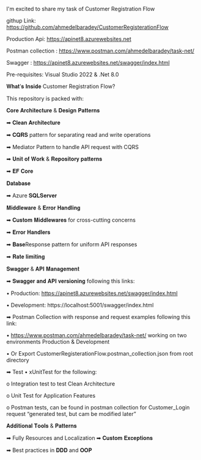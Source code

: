  I'm excited to share my task of Customer Registration Flow 

 githup Link: https://github.com/ahmedelbaradey/CustomerRegisterationFlow

Production Api: https://apinet8.azurewebsites.net

Postman collection : https://www.postman.com/ahmedelbaradey/task-net/

Swagger : https://apinet8.azurewebsites.net/swagger/index.html

Pre-requisites: Visual Studio 2022 & .Net 8.0

𝐖𝐡𝐚𝐭’𝐬 𝐈𝐧𝐬𝐢𝐝𝐞 Customer Registration Flow?

 This repository is packed with:

 𝐂𝐨𝐫𝐞 𝐀𝐫𝐜𝐡𝐢𝐭𝐞𝐜𝐭𝐮𝐫𝐞 & 𝐃𝐞𝐬𝐢𝐠𝐧 𝐏𝐚𝐭𝐭𝐞𝐫𝐧𝐬

 ➡ 𝐂𝐥𝐞𝐚𝐧 𝐀𝐫𝐜𝐡𝐢𝐭𝐞𝐜𝐭𝐮𝐫𝐞

 ➡ 𝐂𝐐𝐑𝐒 pattern for separating read and write operations

➡ Mediator Pattern to handle API request with CQRS  

 ➡ 𝐔𝐧𝐢𝐭 𝐨𝐟 𝐖𝐨𝐫𝐤 & 𝐑𝐞𝐩𝐨𝐬𝐢𝐭𝐨𝐫𝐲 𝐩𝐚𝐭𝐭𝐞𝐫𝐧𝐬

 ➡ 𝐄𝐅 𝐂𝐨𝐫𝐞

𝐃𝐚𝐭𝐚𝐛𝐚𝐬𝐞

 ➡ Azure 𝐒𝐐𝐋𝐒𝐞𝐫𝐯𝐞𝐫

 𝐌𝐢𝐝𝐝𝐥𝐞𝐰𝐚𝐫𝐞 & 𝐄𝐫𝐫𝐨𝐫 𝐇𝐚𝐧𝐝𝐥𝐢𝐧𝐠

 ➡ 𝐂𝐮𝐬𝐭𝐨𝐦 𝐌𝐢𝐝𝐝𝐥𝐞𝐰𝐚𝐫𝐞𝐬 for cross-cutting concerns

 ➡ 𝐄𝐫𝐫𝐨𝐫 𝐇𝐚𝐧𝐝𝐥𝐞𝐫𝐬 

 ➡ 𝐁𝐚𝐬𝐞Response pattern for uniform API responses

➡ 𝐑𝐚𝐭𝐞 𝐥𝐢𝐦𝐢𝐭𝐢𝐧𝐠

 𝐒𝐰𝐚𝐠𝐠𝐞𝐫 & 𝐀𝐏𝐈 𝐌𝐚𝐧𝐚𝐠𝐞𝐦𝐞𝐧𝐭

 ➡ 𝐒𝐰𝐚𝐠𝐠𝐞𝐫 𝐚𝐧𝐝 𝐀𝐏𝐈 𝐯𝐞𝐫𝐬𝐢𝐨𝐧𝐢𝐧𝐠 following this links:

•	Production: https://apinet8.azurewebsites.net/swagger/index.html

•	Development: https://localhost:5001/swagger/index.html

➡ Postman Collection with response and request examples following this link:

•	https://www.postman.com/ahmedelbaradey/task-net/   working on two environments Production & Development 

•	Or Export CustomerRegisterationFlow.postman_collection.json from root directory 

➡ Test 
•	xUnitTest for the following: 

o	Integration test to test Clean Architecture 

o	Unit Test for Application Features 


o	Postman tests, can be found in postman collection for Customer_Login request 
“generated test, but cam be modified later”

 

 𝐀𝐝𝐝𝐢𝐭𝐢𝐨𝐧𝐚𝐥 𝐓𝐨𝐨𝐥𝐬 & 𝐏𝐚𝐭𝐭𝐞𝐫𝐧𝐬
 
 ➡ Fully Resources and Localization 
 ➡ 𝐂𝐮𝐬𝐭𝐨𝐦 𝐄𝐱𝐜𝐞𝐩𝐭𝐢𝐨𝐧𝐬 

 ➡ Best practices in 𝐃𝐃𝐃 and 𝐎𝐎𝐏


